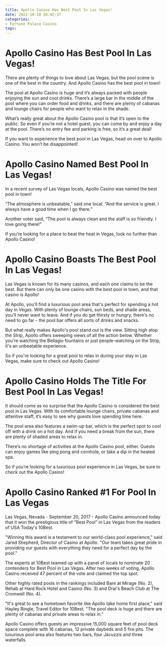 ```yaml
---
title: Apollo Casino Has Best Pool In Las Vegas!
date: 2022-10-10 18:42:37
categories:
- Fortune Palace Casino
tags:
---
```



#  Apollo Casino Has Best Pool In Las Vegas!

There are plenty of things to love about Las Vegas, but the pool scene is one of the best in the country. And Apollo Casino has the best pool in town!

The pool at Apollo Casino is huge and it’s always packed with people enjoying the sun and cool drinks. There’s a large bar in the middle of the pool where you can order food and drinks, and there are plenty of cabanas and lounge chairs for people who want to relax in the shade.

What’s really great about the Apollo Casino pool is that it’s open to the public. So even if you’re not a hotel guest, you can come by and enjoy a day at the pool. There’s no entry fee and parking is free, so it’s a great deal!

If you want to experience the best pool in Las Vegas, head on over to Apollo Casino. You won’t be disappointed!

#  Apollo Casino Named Best Pool In Las Vegas!

In a recent survey of Las Vegas locals, Apollo Casino was named the best pool in town!

“The atmosphere is unbeatable,” said one local. “And the service is great. I always have a good time when I go there.”

Another voter said, “The pool is always clean and the staff is so friendly. I love going there!”

If you’re looking for a place to beat the heat in Vegas, look no further than Apollo Casino!

#  Apollo Casino Boasts The Best Pool In Las Vegas!

Las Vegas is known for its many casinos, and each one claims to be the best. But there can only be one casino with the best pool in town, and that casino is Apollo!

At Apollo, you'll find a luxurious pool area that's perfect for spending a hot day in Vegas. With plenty of lounge chairs, sun beds, and shade areas, you'll never want to leave. And if you do get thirsty or hungry, there's no need to go far - the pool bar offers all sorts of drinks and snacks.

But what really makes Apollo's pool stand out is the view. Sitting high atop the Strip, Apollo offers sweeping views of all the action below. Whether you're watching the Bellagio fountains or just people-watching on the Strip, it's an unbeatable experience.

So if you're looking for a great pool to relax in during your stay in Las Vegas, make sure to check out Apollo Casino!

#  Apollo Casino Holds The Title For Best Pool In Las Vegas!

It should come as no surprise that the Apollo Casino is considered the best pool in Las Vegas. With its comfortable lounge chairs, private cabanas and attentive staff, it’s easy to see why guests love spending time here.

The pool area also features a swim-up bar, which is the perfect spot to cool off with a drink on a hot day. And if you need a break from the sun, there are plenty of shaded areas to relax in.

There’s no shortage of activities at the Apollo Casino pool, either. Guests can enjoy games like ping pong and cornhole, or take a dip in the heated spa.

So if you’re looking for a luxurious pool experience in Las Vegas, be sure to check out the Apollo Casino!

#  Apollo Casino Ranked #1 For Pool In Las Vegas

Las Vegas, Nevada - September 20, 2017 - Apollo Casino announced today that it won the prestigious title of "Best Pool" in Las Vegas from the readers of USA Today's 10Best.

"Winning this award is a testament to our world-class pool experience," said Jared Shepherd, Director of Casino at Apollo. "Our team takes great pride in providing our guests with everything they need for a perfect day by the pool."

The experts at 10Best teamed up with a panel of locals to nominate 20 contenders for Best Pool in Las Vegas. After two weeks of voting, Apollo Casino received 47 percent of the vote and claimed the top spot.

Other highly rated pools in the rankings included Bare at Mirage (No. 2), Rehab at Hard Rock Hotel and Casino (No. 3) and Drai's Beach Club at The Cromwell (No. 4).

"It's great to see a hometown favorite like Apollo take home first place," said Hayley Ringle, Travel Editor for 10Best. "The pool deck is huge and there are plenty of cabanas and private areas to relax in."

Apollo Casino offers guests an impressive 15,000 square feet of pool deck space complete with 16 cabanas, 12 private daybeds and 5 fire pits. The luxurious pool area also features two bars, four Jacuzzis and three waterfalls.